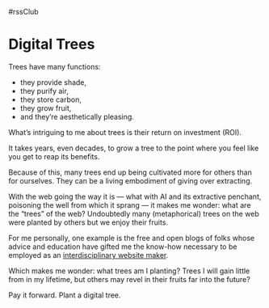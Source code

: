 #rssClub

# Digital Trees

Trees have many functions:

- they provide shade,
- they purify air,
- they store carbon,
- they grow fruit,
- and they’re aesthetically pleasing.

What’s intriguing to me about trees is their return on investment (ROI). 

It takes years, even decades, to grow a tree to the point where you feel like you get to reap its benefits.

Because of this, many trees end up being cultivated more for others than for ourselves. They can be a living embodiment of giving over extracting.

With the web going the way it is — what with AI and its extractive penchant, poisoning the well from which it sprang — it makes me wonder: what are the “trees” of the web? Undoubtedly many (metaphorical) trees on the web were planted by others but we enjoy their fruits.

For me personally, one example is the free and open blogs of folks whose advice and education have gifted me the know-how necessary to be employed as an [interdisciplinary website maker](https://blog.jim-nielsen.com/2024/interdisciplinary-website-maker/).

Which makes me wonder: what trees am I planting? Trees I will gain little from in my lifetime, but others may revel in their fruits far into the future?

Pay it forward. Plant a digital tree.